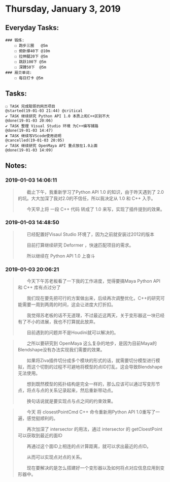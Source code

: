 # Thursday, January 3, 2019

## Everyday Tasks:
    ### 锻炼:
        ☐ 跑步三圈   @5m
        ☐ 俯卧撑40下 @10m
        ☐ 拉伸腿20下 @5m
        ☐ 跳跃100下 @5m
        ☐ 深蹲50下  @5m 
    ### 扇贝单词:
        ☐ 每日打卡 @5m

## Tasks:
    ☐ TASK 完成聪哥的网页项目                                           @started(19-01-03 21:44) @critical 
    ✔ TASK 继续研究 Python API 1.0 本质上和C++区别不大                   @done(19-01-03 20:06)
    ✔ TASK 整理 Visual Studio 环境 为C++编写铺路                        @done(19-01-03 14:47)
    ✘ TASK 继续写VScode使用说明                                         @cancelled(19-01-03 20:05)
    ✔ TASK 继续研究 OpenMaya API 重点放在1.0上面                        @done(19-01-03 14:09)

## Notes:

### 2019-01-03 14:06:11
> &emsp;&emsp;截止下午，我重新学习了Python API 1.0 的知识，由于昨天遇到了 2.0 的坑。大大加深了我对2.0的不信任，所以我决定从 1.0 和 C++ 入手。
>
> &emsp;&emsp;今天早上将 一段 C++ 代码 转成了 1.0 来写，实现了插件提到的效果。
>

### 2019-01-03 14:48:50
> &emsp;&emsp;已经配置好Visaul Studio 环境了，因为之前就安装过2012的版本
>
> &emsp;&emsp;目前打算继续研究 Deformer ，快速匹配项目的需求。
>
> &emsp;&emsp;所以继续在 Python API 1.0 上奋斗
>

### 2019-01-03 20:06:21
> &emsp;&emsp;今天下午苏老板看了一下我的工作进度，觉得要搞Maya Python API 和 C++ 库有点过分了
>
> &emsp;&emsp;我们现在要先把可行的方案做出来，后续再次调整优化，C++的研究可能需要一周到两周的时间，这会让进度大打折扣。
>
> &emsp;&emsp;我觉得苏老板的话不无道理，不过最近这两天，关于变形器这一块已经有了不小的进展，我也不打算就此放弃。
>
> &emsp;&emsp;目前遇到的问题并不是Houdini就可以解决的。
>

> &emsp;&emsp;之所以要研究到 OpenMaya 这么复杂的地步，是因为目前Maya的Blendshape没有办法实现我们需要的效果。
>
> &emsp;&emsp;如果将Ziva插件切分成多个模块的形式的话，就需要切分模型进行模拟，而这个切割的过程不可避地将模型的点ID打乱，这会导致Blendshape无法使用。
>
> &emsp;&emsp;想到既然模型的拓扑结构是完全一样的，那么应该可以通过写变形节点，将点与点的关系记录起来，然后重新带动点。
>
> &emsp;&emsp;换句话说就是要实现点与点之间的约束效果。
>

> &emsp;&emsp;今天 将 closestPointCmd C++ 命令重新用Python API 1.0重写了一遍，感觉挺顺利的。
>
> &emsp;&emsp;再次加深了 intersector 的用法，通过 intersector 的 getCloestPoint 可以获取到最近的面ID
>
> &emsp;&emsp;再通过这个面ID上相连的点计算距离，就可以求出最近的点ID。
>
> &emsp;&emsp;从而可以实现点对点的关系。
>
> &emsp;&emsp;现在要解决的是怎么搭建好一个变形器以及如何将点对应信息应用到变形器中。